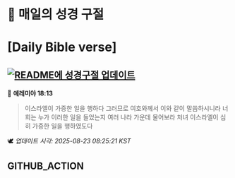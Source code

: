 # 🙏 매일의 성경 구절
# [Daily Bible verse]
## [![README에 성경구절 업데이트](https://github.com/DONGSUKA/first_test/actions/workflows/update-readme-bible.yml/badge.svg)](https://github.com/DONGSUKA/first_test/actions/workflows/update-readme-bible.yml)
<!-- START_BIBLE_VERSE -->
📖 **예레미야 18:13**
> 이스라엘이 가증한 일을 행하다 그러므로 여호와께서 이와 같이 말씀하시니라 너희는 누가 이러한 일을 들었는지 여러 나라 가운데 물어보라 처녀 이스라엘이 심히 가증한 일을 행하였도다

🕊️ _업데이트 시각: 2025-08-23 08:25:21 KST_
  <!-- END_BIBLE_VERSE -->
## GITHUB_ACTION
